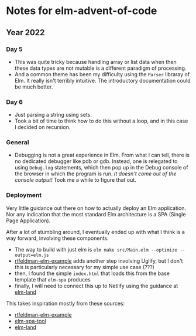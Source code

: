 # Notes for elm-advent-of-code

## Year 2022

### Day 5

- This was quite tricky because handling array or list data when then these data types
  are not mutable is a different paradigm of processing.
- And a common theme has been my difficulty using the `Parser` libraray of Elm.
  It really isn't terribly intuitive. The introductory documentation could be
  much better.

### Day 6

- Just parsing a string using sets.
- Took a bit of time to think how to do this without a loop, and in this case I
  decided on recursion.

### General

- Debugging is not a great experience in Elm. From what I can tell, there is no
  dedicated debugger like pdb or gdb. Instead, one is relegated to using
  `Debug.log` statements, which then pop up in the Debug console of the browser
  in which the program is run. *It doesn't come out of the console output!* Took
  me a while to figure that out.

### Deployment

Very little guidance out there on how to actually deploy an Elm application. Nor
any indication that the most standard Elm architecture is a SPA (Single Page
Application).

After a lot of stumbling around, I eventually ended up with what I think is a
way forward, involving these components.

- The way to build with just elm is `elm make src/Main.elm --optimize
  --output=elm.js`
- [rtfeldman-elm-example] adds another step involving Uglify, but I don't this
  is particularly necessary for my simple use case (???)
- then, I found the simple `index.html` that loads this from the base template
  that `elm-spa` produces
- finally, I will need to connect this up to Netlify using the guidance at [elm-land]

This takes inspiration mostly from these sources:

- [rtfeldman-elm-example]
- [elm-spa-tool]
- [elm-land]


[rtfeldman-elm-example]: https://github.com/rtfeldman/elm-spa-example#building
[elm-spa-tool]: https://www.elm-spa.dev/guide
[elm-land]: https://elm.land/guide/deploying.html
